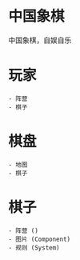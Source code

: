 # 中国象棋

中国象棋，自娱自乐


# 玩家
    - 阵营
    - 棋子

# 棋盘 
    - 地图
    - 棋子

# 棋子 
    - 阵营 ()
    - 图片 (Component)
    - 规则 (System)


